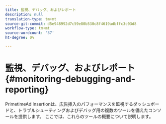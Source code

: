 ```yaml
---
title: 監視、デバッグ、およびレポート
description: null
translation-type: tm+mt
source-git-commit: d5e948992d7c59e80b530c8f4619adbffc3c03d8
workflow-type: tm+mt
source-wordcount: '37'
ht-degree: 0%

---
```



# 監視、デバッグ、およびレポート{#monitoring-debugging-and-reporting}

PrimetimeAd Insertionは、広告挿入のパフォーマンスを監視するダッシュボードと、トラブルシューティングおよびデバッグ用の複数のツールを備えたコンソールを提供します。 ここでは、これらのツールの概要について説明します。
